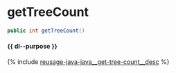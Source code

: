 # getTreeCount

```java
public int getTreeCount()
```

#### {{ dl--purpose }}

{% include [reusage-java-java__get-tree-count__desc](../_includes/work_src/reusage-java/java__get-tree-count__desc.md) %}

